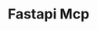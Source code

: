 ---
created: '2025-09-16T15:05:15.652951'
modified: '2025-09-16T15:05:51.716155'
ship_factor: 5
subtype: mcp-servers
tags: []
title: Fastapi Mcp
type: tool
version: 1
---